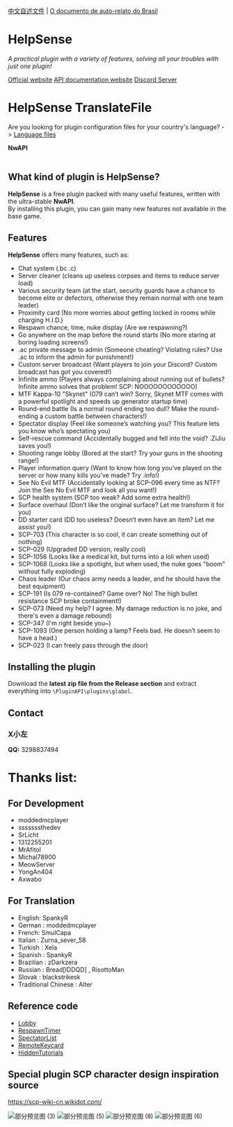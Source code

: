 

[中文自述文件](ReadMeFile/README_CN.md) | [O documento de auto-relato do Brasil](ReadMeFile/README_BR.md)

# HelpSense
<i>A practical plugin with a variety of features, solving all your troubles with just one plugin!</i>

[Official website](https://helpsense.scpslgame.cn/) [API documentation website](https://xlittleleft.github.io/HelpSense/api/HelpSense.html)
[Discord Server](https://discord.gg/beDyW4cgCB)

# HelpSense TranslateFile
Are you looking for plugin configuration files for your country's language? -> [Language files](TranslateFile)

**NwAPI**
<br><br>

## What kind of plugin is HelpSense?
**HelpSense** is a free plugin packed with many useful features, written with the ultra-stable **NwAPI**.\
By installing this plugin, you can gain many new features not available in the base game.

## Features
**HelpSense** offers many features, such as:
- Chat system (.bc .c)
- Server cleaner (cleans up useless corpses and items to reduce server load)
- Various security team (at the start, security guards have a chance to become elite or defectors, otherwise they remain normal with one team leader)
- Proximity card (No more worries about getting locked in rooms while charging H.I.D.)
- Respawn chance, time, nuke display (Are we respawning?)
- Go anywhere on the map before the round starts (No more staring at boring loading screens!)
- .ac private message to admin (Someone cheating? Violating rules? Use .ac to inform the admin for punishment!)
- Custom server broadcast (Want players to join your Discord? Custom broadcast has got you covered!)
- Infinite ammo (Players always complaining about running out of bullets? Infinite ammo solves that problem! SCP: NOOOOOOOOOOOO)
- MTF Kappa-10 "Skynet" (079 can’t win? Sorry, Skynet MTF comes with a powerful spotlight and speeds up generator startup time)
- Round-end battle (Is a normal round ending too dull? Make the round-ending a custom battle between characters!)
- Spectator display (Feel like someone’s watching you? This feature lets you know who’s spectating you)
- Self-rescue command (Accidentally bugged and fell into the void? .ZiJiu saves you!)
- Shooting range lobby (Bored at the start? Try your guns in the shooting range!)
- Player information query (Want to know how long you’ve played on the server or how many kills you’ve made? Try .info!)
- See No Evil MTF (Accidentally looking at SCP-096 every time as NTF? Join the See No Evil MTF and look all you want!)
- SCP health system (SCP too weak? Add some extra health!)
- Surface overhaul (Don’t like the original surface? Let me transform it for you)
- DD starter card (DD too useless? Doesn’t even have an item? Let me assist you!)
- SCP-703 (This character is so cool, it can create something out of nothing)
- SCP-029 (Upgraded DD version, really cool)
- SCP-1056 (Looks like a medical kit, but turns into a loli when used)
- SCP-1068 (Looks like a spotlight, but when used, the nuke goes "boom" without fully exploding)
- Chaos leader (Our chaos army needs a leader, and he should have the best equipment)
- SCP-191 (Is 079 re-contained? Game over? No! The high bullet resistance SCP broke containment!)
- SCP-073 (Need my help? I agree. My damage reduction is no joke, and there's even a damage rebound)
- SCP-347 (I'm right beside you~)
- SCP-1093 (One person holding a lamp? Feels bad. He doesn’t seem to have a head.)
- SCP-023 (I can freely pass through the door)

## Installing the plugin
Download the **latest zip file from the Release section** and extract everything into `\PluginAPI\plugins\glabol`.

## Contact
### X小左
  **QQ:** 3298837494

# Thanks list:
## For Development
- moddedmcplayer
- sssssssthedev
- SrLicht
- 1312255201
- MrAfitol
- Michal78900
- MeowServer
- YongAn404
- Axwabo

## For Translation
- English: SpankyR
- German : moddedmcplayer
- French: SmulCapa
- Italian : Zurna_sever_58
- Turkish : Xela
- Spanish : SpankyR
- Brazilian : zDarkzera
- Russian : Bread[IDDQD] , RisottoMan
- Slovak : blackstrikesk
- Traditional Chinese : Alter

## Reference code
- [Lobby](https://github.com/MrAfitol/Lobby)
- [RespawnTimer](https://github.com/Michal78900/RespawnTimer)
- [SpectatorList](https://github.com/TTypiarz/SpectatorList)
- [RemoteKeycard](https://github.com/SrLicht/RemoteKeycard)
- [HiddenTutorials](https://github.com/Jesus-QC/HiddenTutorials)

## Special plugin SCP character design inspiration source
https://scp-wiki-cn.wikidot.com/

![部分预览图 (3)](https://github.com/user-attachments/assets/55446be5-7f46-4c10-8ad7-f4ceeb89416b)
![部分预览图 (5)](https://github.com/user-attachments/assets/e54e6a30-6c5d-40ea-bbb0-6ca465143254)
![部分预览图 (8)](https://github.com/user-attachments/assets/a4f37ba7-52dd-4b81-9843-bf11e4d9bb71)
![部分预览图 (6)](https://github.com/user-attachments/assets/14af7ba1-9abe-40f3-97da-66062d46674f)
